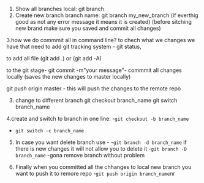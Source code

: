 1. Show all branches local: git branch
2. Create new branch branch name: git branch my_new_branch (if everthig good as not any error message it means it is created)
(before sitching new brand make sure you saved and commit  all changes)

3.how we do commmit all in command line?
to chech what we changes we have that need to add git tracking system - git status,

to add all file 
 (git add .) or (git add -A)

 to the git stage- git commit -m"your message"- commmit all changes locally (saves the new changes to master locally)

 git push origin master - this will push the changes to the remote repo

 3. change to different branch
 git checkout branch_name 
 git switch branch_name

 4.create and switch  to branch in one line: 
 -`git checkout -b branch_name`
 - `git switch -c branch_name`

5. In case you want delete branch use - 
-`git branch -d branch_name` if there is new changes it will not allow you to delete it
-`git branch -D branch_name` -gona remove branch without problem

6. Finally when you committed all the chhanges to local new branch you want to push it to remore repo
-`git push origin branch_name`nr
